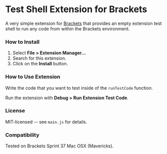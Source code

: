 # Test Shell Extension for Brackets
A very simple extension for [Brackets](https://github.com/adobe/brackets/) that provides an empty extension test shell to run any code from within the Brackets environment.

### How to Install
1. Select **File > Extension Manager...**
2. Search for this extension.
3. Click on the **Install** button.

### How to Use Extension
Write the code that you want to test inside of the `runTestCode` function.

Run the extension with **Debug > Run Extension Test Code**.

### License
MIT-licensed -- see `main.js` for details.

### Compatibility
Tested on Brackets Sprint 37 Mac OSX (Mavericks).
